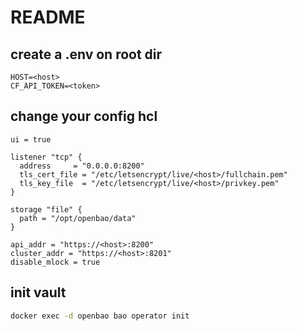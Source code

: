 # README

## create a .env on root dir

```.env
HOST=<host>
CF_API_TOKEN=<token>
```

## change your config hcl

```hcl
ui = true

listener "tcp" {
  address     = "0.0.0.0:8200"
  tls_cert_file = "/etc/letsencrypt/live/<host>/fullchain.pem"
  tls_key_file  = "/etc/letsencrypt/live/<host>/privkey.pem"
}

storage "file" {
  path = "/opt/openbao/data"
}

api_addr = "https://<host>:8200"
cluster_addr = "https://<host>:8201"
disable_mlock = true
```

## init vault

```bash
docker exec -d openbao bao operator init 
```
